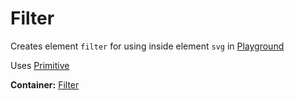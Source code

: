 # Filter

Creates element `filter` for using inside element `svg` in [Playground](#playground)

Uses [Primitive](#primitive)

__Container:__ [Filter](#filter-1)
